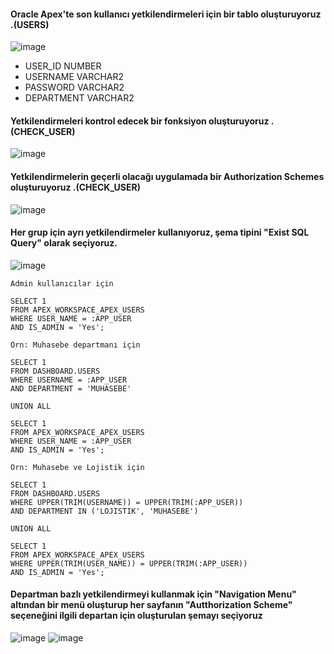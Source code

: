 #### Oracle Apex'te son kullanıcı yetkilendirmeleri için bir tablo oluşturuyoruz .(USERS)

![image](https://github.com/user-attachments/assets/d71ca16e-4eef-4091-b2fd-4f5c8628698b)


* USER_ID	NUMBER
* USERNAME	VARCHAR2
* PASSWORD	VARCHAR2
* DEPARTMENT	VARCHAR2


#### Yetkilendirmeleri kontrol edecek bir fonksiyon oluşturuyoruz .(CHECK_USER)

![image](https://github.com/user-attachments/assets/d22bb828-a687-4e6c-b8cf-8dbb4d2a598f)


#### Yetkilendirmelerin geçerli olacağı uygulamada bir Authorization Schemes oluşturuyoruz .(CHECK_USER)

![image](https://github.com/user-attachments/assets/9605a969-33b4-4d2b-8a37-8d13ce2c2992)

#### Her grup için ayrı yetkilendirmeler kullanıyoruz, şema tipini "Exist SQL Query" olarak seçiyoruz.
![image](https://github.com/user-attachments/assets/4c8c36ea-fecb-4692-ae12-51821aaf8656)

```
Admin kullanıcılar için 

SELECT 1 
FROM APEX_WORKSPACE_APEX_USERS 
WHERE USER_NAME = :APP_USER 
AND IS_ADMIN = 'Yes';
```
```
Örn: Muhasebe departmanı için

SELECT 1 
FROM DASHBOARD.USERS 
WHERE USERNAME = :APP_USER 
AND DEPARTMENT = 'MUHASEBE'

UNION ALL

SELECT 1 
FROM APEX_WORKSPACE_APEX_USERS 
WHERE USER_NAME = :APP_USER 
AND IS_ADMIN = 'Yes';
```
```
Örn: Muhasebe ve Lojistik için

SELECT 1 
FROM DASHBOARD.USERS 
WHERE UPPER(TRIM(USERNAME)) = UPPER(TRIM(:APP_USER)) 
AND DEPARTMENT IN ('LOJISTIK', 'MUHASEBE')

UNION ALL

SELECT 1 
FROM APEX_WORKSPACE_APEX_USERS 
WHERE UPPER(TRIM(USER_NAME)) = UPPER(TRIM(:APP_USER)) 
AND IS_ADMIN = 'Yes';
```


#### Departman bazlı yetkilendirmeyi kullanmak için "Navigation Menu" altından bir menü oluşturup her sayfanın "Autthorization Scheme" seçeneğini ilgili departan için oluşturulan şemayı seçiyoruz

![image](https://github.com/user-attachments/assets/8ff6f368-6293-4c5b-b30c-6ef22d48b8d6)
![image](https://github.com/user-attachments/assets/04f9fc17-aa07-4b43-9673-d4e39834f47e)
